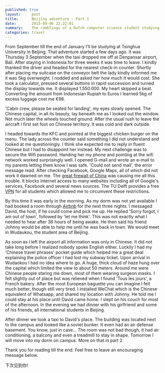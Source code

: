 ```yaml
---
published: true
layout:     post
title:      Beijing adventure - Part 1
date:       2015-09-06 22:22:01
summary:    The ramblings of a Dutch computer science student studying at Tsinghua University in Beijing for 5 months.
categories: travel
---
```


From September till the end of January I'll be studying at Tsinghua University in Beijing. That adventure started a few days ago. It was Thursday 3 September when the taxi dropped me off at Denpansar airport, Bali. After staying in Indonesia for three weeks it was time to leave. I kindly thanked the driver and headed for the nearest check-in counter. Shortly after placing my suitcase on the conveyor belt the lady kindly informed me it was 5kg overweight. I nodded and asked her how much it would cost. She took a calculator, pressed several buttons in rapid succession and turned the display towards me. It displayed 1.550.000. My heart skipped a beat. Converting the amount from Indonesian Rupiah to Euros I learned 5kg of excess luggage cost me €98.

'Cabin crew, please be seated for landing', my eyes slowly opened. The Chinese capital, in all its beauty, lay beneath me as I looked out the window. Not much later the wheels touched ground. After the usual rush to leave the aircraft I first set foot on Chinese territory. It was cold and dark outside.

I headed towards the KFC and pointed at the biggest chicken burger on the menu. The lady across the counter said something I did not understand and looked at me questioningly. I think she expected me to reply in fluent Chinese but I had to disappoint her instead. My next challenge was to secure the Wifi password. Handing her my phone and pointing at the wifi network worked surprisingly well. I opened G-mail and wrote an e-mail to my parents letting them know I was safe. 'Could not send mail', the error message read. After checking Facebook, Google Maps, all of which did not work it dawned on me. The [great firewall of China](https://en.wikipedia.org/wiki/Golden_Shield_Project) was causing me all this trouble. It blocks internet access to many websites including all of Google's services, Facebook and several news sources. The TU Delft provides a free [VPN](https://en.wikipedia.org/wiki/Virtual_private_network) for all students which allowed me to circumvent these restrictions.

By this time it was early in the morning. As my dorm was not yet available I had booked a room through [Airbnb](http://airbnb.com/) for the next three nights. I messaged David, the host, if he could come and pick me up. He replied 'Sorry forgot, I am out of town', followed by 'let me think'. This was not exactly what I needed to hear after 36 hours of being awake. He then said his friend Johnny would be able to help me until he was back in town. We would meet in Wudaukou, the student area of Beijing.

As soon as I left the airport all information was only in Chinese. It did not take long before I realized nobody spoke English either. Luckily I had my 'Chinese travel phrases' pocket guide which helped me a great deal explaining the police officer I had lost my subway ticket. Upon arrival in Wudaokou I had no idea where to go. A huge, thick cloud of haze hung over the capital which limited the view to about 50 meters. Around me were Chinese people staring me down, most of them wearing surgeon masks. I felt slightly out of place but was relieved when I found 'Tous les jours', a French bakery. After the most European baguette you can imagine I felt much better, though still very tired. I installed WeChat which is the Chinese equivalent of Whatsapp, and shared my location with Johnny. He told me I could stay at his place until David came home. I slept on his couch for most of the afternoon. In the evening we had dinner with his girlfriend and some of his friends, all international students in Beijing.

After dinner we took a taxi to David's place. The building was located next to the campus and looked like a soviet bunker. It even had an air defense basement. You know, just in case... The room was not bad though, it had air conditioning, a balcony and even a treadmill to stay in shape. Tomorrow I will move into my dorm on campus. More on that in part 2.

Thank you for reading till the end. Feel free to leave an encouraging message below.

下次见到你!
